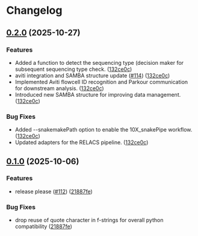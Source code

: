 # Changelog

## [0.2.0](https://github.com/maxplanck-ie/BigRedButton/compare/v0.1.0...v0.2.0) (2025-10-27)


### Features

* Added a function to detect the sequencing type (decision maker for subsequent sequencing type check. ([132ce0c](https://github.com/maxplanck-ie/BigRedButton/commit/132ce0c73905efd1ae8423812177c02c0c6045db))
* aviti integration and SAMBA structure update ([#114](https://github.com/maxplanck-ie/BigRedButton/issues/114)) ([132ce0c](https://github.com/maxplanck-ie/BigRedButton/commit/132ce0c73905efd1ae8423812177c02c0c6045db))
* Implemented Aviti flowcell ID recognition and Parkour communication for downstream analysis. ([132ce0c](https://github.com/maxplanck-ie/BigRedButton/commit/132ce0c73905efd1ae8423812177c02c0c6045db))
* Introduced new SAMBA structure for improving data management. ([132ce0c](https://github.com/maxplanck-ie/BigRedButton/commit/132ce0c73905efd1ae8423812177c02c0c6045db))


### Bug Fixes

* Added --snakemakePath option to enable the 10X_snakePipe workflow. ([132ce0c](https://github.com/maxplanck-ie/BigRedButton/commit/132ce0c73905efd1ae8423812177c02c0c6045db))
* Updated adapters for the RELACS pipeline. ([132ce0c](https://github.com/maxplanck-ie/BigRedButton/commit/132ce0c73905efd1ae8423812177c02c0c6045db))

## [0.1.0](https://github.com/maxplanck-ie/BigRedButton/compare/v0.0.15...v0.1.0) (2025-10-06)


### Features

* release please ([#112](https://github.com/maxplanck-ie/BigRedButton/issues/112)) ([21887fe](https://github.com/maxplanck-ie/BigRedButton/commit/21887fed96807f63c41748ded2ffc16ff4b14dd4))


### Bug Fixes

* drop reuse of quote character in f-strings for overall python compatibility ([21887fe](https://github.com/maxplanck-ie/BigRedButton/commit/21887fed96807f63c41748ded2ffc16ff4b14dd4))
